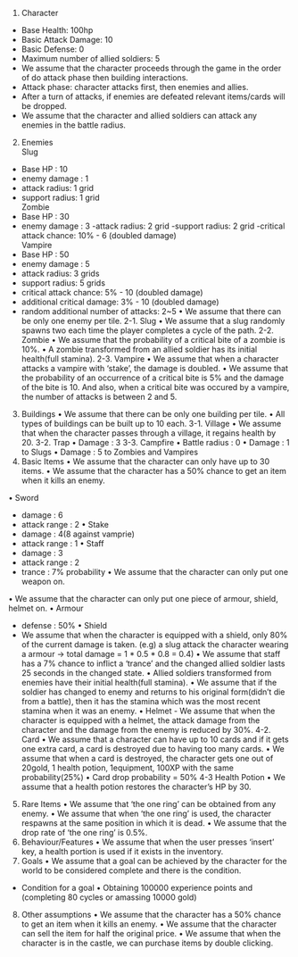 1. Character
-  Base Health: 100hp
-  Basic Attack Damage: 10
-  Basic Defense: 0
-  Maximum number of allied soldiers: 5
-  We assume that the character proceeds through the game in the order of do attack phase then building interactions.
-  Attack phase: character attacks first, then enemies and allies.
-  After a turn of attacks, if enemies are defeated relevant items/cards will be dropped.
-  We assume that the character and allied soldiers can attack any enemies in the battle radius.
2. Enemies<br>
Slug <br>
- Base HP : 10
- enemy damage : 1
- attack radius: 1 grid
- support radius: 1 grid <br>
Zombie <br>
- Base HP : 30
- enemy damage : 3
-attack radius: 2 grid
-support radius: 2 grid
-critical attack chance: 10% - 6 (doubled damage) <br>
Vampire <br>
- Base HP : 50
- enemy damage : 5
- attack radius: 3 grids
- support radius: 5 grids
- critical attack chance: 5% - 10 (doubled damage)
- additional critical damage: 3% - 10 (doubled damage)
- random additional number of attacks: 2~5
• We assume that there can be only one enemy per tile.
2-1. Slug
• We assume that a slug randomly spawns two each time the player completes
a cycle of the path.
2-2. Zombie
• We assume that the probability of a critical bite of a zombie is 10%.
• A zombie transformed from an allied soldier has its initial health(full stamina).
2-3. Vampire
• We assume that when a character attacks a vampire with ‘stake’, the damage
is doubled.
• We assume that the probability of an occurrence of a critical bite is 5% and
the damage of the bite is 10. And also, when a critical bite was occured by a
vampire, the number of attacks is between 2 and 5.
3. Buildings
• We assume that there can be only one building per tile.
• All types of buildings can be built up to 10 each.
3-1. Village
• We assume that when the character passes through a village, it regains
health by 20.
3-2. Trap
• Damage : 3
3-3. Campfire
• Battle radius : 0
• Damage : 1 to Slugs
• Damage : 5 to Zombies and Vampires
4. Basic Items
• We assume that the character can only have up to 30 items.
• We assume that the character has a 50% chance to get an item when it kills
an enemy.

• Sword
- damage : 6
- attack range : 2
• Stake
- damage : 4(8 against vamprie)
- attack range : 1
• Staff
- damage : 3
- attack range : 2
- trance : 7% probability
• We assume that the character can only put one weapon on.

• We assume that the character can only put one piece of armour, shield,
helmet on.
• Armour
- defense : 50%
• Shield
- We assume that when the character is equipped with a shield, only 80%
of the current damage is taken.
(e.g) a slug attack the character wearing a armour
-> total damage = 1 * 0.5 * 0.8 = 0.4)
• We assume that staff has a 7% chance to inflict a ‘trance’ and the changed
allied soldier lasts 25 seconds in the changed state.
• Allied soldiers transformed from enemies have their initial health(full stamina).
• We assume that if the soldier has changed to enemy and returns to his
original form(didn’t die from a battle), then it has the stamina which was the
most recent stamina when it was an enemy.
• Helmet - We assume that when the character is equipped with a helmet, the
attack damage from the character and the damage from the enemy is
reduced by 30%.
4-2. Card
• We assume that a character can have up to 10 cards and if it gets one extra
card, a card is destroyed due to having too many cards.
• We assume that when a card is destroyed, the character gets one out of
20gold, 1 health potion, 1equipment, 100XP with the same probability(25%)
• Card drop probability = 50%
4-3 Health Potion
• We assume that a health potion restores the character’s HP by 30.
5. Rare Items
• We assume that ‘the one ring’ can be obtained from any enemy.
• We assume that when ‘the one ring’ is used, the character respawns at the
same position in which it is dead.
• We assume that the drop rate of ‘the one ring’ is 0.5%.
6. Behaviour/Features
• We assume that when the user presses ‘insert’ key, a health portion is used if
it exists in the inventory.
7. Goals
• We assume that a goal can be achieved by the character for the world to be
considered complete and there is the condition.
* Condition for a goal
• Obtaining 100000 experience points and (completing 80 cycles or amassing
10000 gold)
8. Other assumptions
• We assume that the character has a 50% chance to get an item when it kills
an enemy.
• We assume that the character can sell the item for half the original price.
• We assume that when the character is in the castle, we can purchase items
by double clicking.